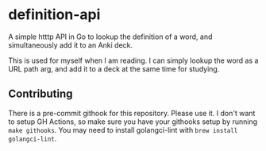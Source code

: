 # definition-api

A simple htttp API in Go to lookup the definition of a word, and simultaneously add it to an Anki deck.

This is used for myself when I am reading. I can simply lookup the word as a URL path arg, and add it to a deck at the same time for studying.

## Contributing

There is a pre-commit githook for this repository. Please use it. I don't want to setup GH Actions, so make sure you have your githooks setup by running `make githooks`. You may need to install golangci-lint with `brew install golangci-lint`.